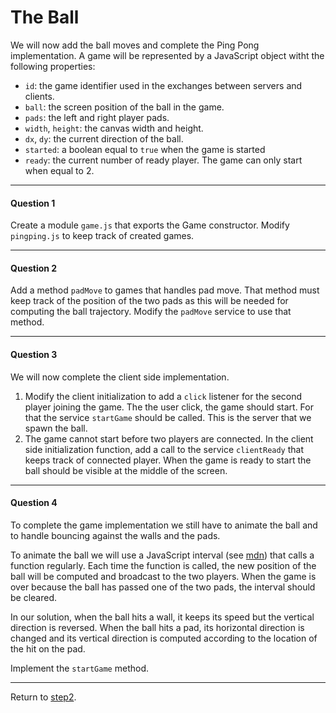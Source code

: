 The Ball
========

We will now add the ball moves and complete the Ping Pong implementation.
A game will be represented by a JavaScript object witht the following
properties:

  * `id`: the game identifier used in the exchanges between servers and clients.
  * `ball`: the screen position of the ball in the game.
  * `pads`: the left and right player pads.
  * `width`, `height`: the canvas width and height.
  * `dx`, `dy`: the current direction of the ball.
  * `started`: a boolean equal to `true` when the game is started
  * `ready`: the current number of ready player. The game can only start when
equal to 2.

*****************************************************************************
#### Question 1 ####

Create a module `game.js` that exports the Game constructor. Modify
`pingping.js` to keep track of created games.


*****************************************************************************
#### Question 2 ####

Add a method `padMove` to games that handles pad move. That method
must keep track of the position of the two pads as this will be needed
for computing the ball trajectory. Modify the `padMove` service to
use that method.

*****************************************************************************
#### Question 3 ####

We will now complete the client side implementation. 

 1. Modify the client initialization to add a `click` listener for the
 second player joining the game. The the user click, the game should start.
 For that the service `startGame` should be called. This is the server that
 we spawn the ball.
 2. The game cannot start before two players are connected. In the client
 side initialization function, add a call to the service `clientReady`
 that keeps track of connected player. When the game is ready to start
 the ball should be visible at the middle of the screen.
 
*****************************************************************************
#### Question 4 ####

To complete the game implementation we still have to animate the ball
and to handle bouncing against the walls and the pads.

To animate the ball we will use a JavaScript interval 
(see [mdn](https://developer.mozilla.org/en-US/docs/Web/API/WindowOrWorkerGlobalScope/setInterval)) that calls a function regularly. Each time the function
is called, the new position of the ball will be computed and broadcast
to the two players. When the game is over because the ball has passed one
of the two pads, the interval should be cleared.

In our solution, when the ball hits a wall, it keeps its speed but the
vertical direction is reversed. When the ball hits a pad, its horizontal
direction is changed and its vertical direction is computed according to
the location of the hit on the pad.

Implement the `startGame` method.


*****************************************************************************
Return to [step2](https://github.com/manuel-serrano/hop-tutorials/tree/master/pipo/step2/).



 

